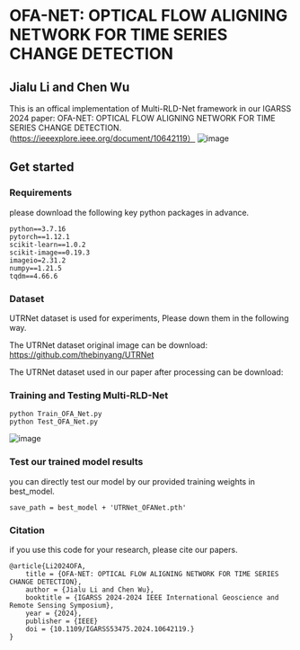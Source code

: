 
# OFA-NET: OPTICAL FLOW ALIGNING NETWORK FOR TIME SERIES CHANGE DETECTION


## Jialu Li and Chen Wu


This is an offical implementation of Multi-RLD-Net framework in our IGARSS 2024 paper: OFA-NET: OPTICAL FLOW ALIGNING NETWORK FOR TIME SERIES CHANGE DETECTION. (https://ieeexplore.ieee.org/document/10642119）
![image](https://github.com/user-attachments/assets/76a933fb-b396-4efb-a0c5-b8e1b8fcac72)


## Get started

### Requirements
please download the following key python packages in advance.

<pre><code id="copy-text">python==3.7.16
pytorch==1.12.1
scikit-learn==1.0.2
scikit-image==0.19.3
imageio=2.31.2
numpy==1.21.5
tqdm==4.66.6</code></pre>

### Dataset 
UTRNet dataset is used for experiments, Please down them in the following way.<br>

The UTRNet dataset original image can be download: https://github.com/thebinyang/UTRNet<br>

The UTRNet dataset used in our paper after processing can be download: 

### Training and Testing Multi-RLD-Net 

<pre><code id="copy-text">python Train_OFA_Net.py
python Test_OFA_Net.py</code></pre>

![image](https://github.com/user-attachments/assets/a7325392-3cec-4f26-acf5-317c8915b612)


### Test our trained model results
you can directly test our model by our provided training weights in best_model. 

<pre><code id="copy-text">save_path = best_model + 'UTRNet_OFANet.pth'</code></pre>

### Citation 
if you use this code for your research, please cite our papers. 

<pre><code id="copy-text">@article{Li2024OFA,
    title = {OFA-NET: OPTICAL FLOW ALIGNING NETWORK FOR TIME SERIES CHANGE DETECTION},
    author = {Jialu Li and Chen Wu},
    booktitle = {IGARSS 2024-2024 IEEE International Geoscience and Remote Sensing Symposium},
    year = {2024},
    publisher = {IEEE}
    doi = {10.1109/IGARSS53475.2024.10642119.}
}</code></pre>





